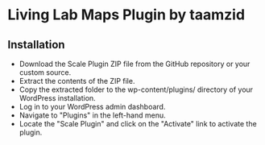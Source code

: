# Living Lab Maps Plugin by taamzid

## Installation
- Download the Scale Plugin ZIP file from the GitHub repository or your custom source.
- Extract the contents of the ZIP file.
- Copy the extracted folder to the wp-content/plugins/ directory of your WordPress installation.
- Log in to your WordPress admin dashboard.
- Navigate to "Plugins" in the left-hand menu.
- Locate the "Scale Plugin" and click on the "Activate" link to activate the plugin.
